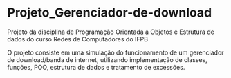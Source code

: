 # Projeto_Gerenciador-de-download
Projeto da disciplina de Programação Orientada a Objetos e Estrutura de dados do curso Redes de Computadores do IFPB

O projeto consiste em uma simulação do funcionamento de um gerenciador de download/banda de internet, utilizando implementação de classes, funções, POO, estrutura de dados e tratamento de excessões.
